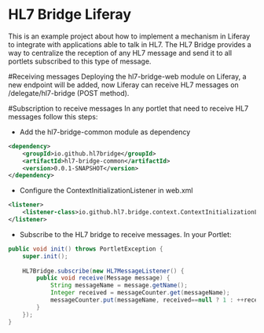 # HL7 Bridge Liferay

This is an example project about how to implement a mechanism in Liferay to integrate with applications able to talk in HL7. The HL7 Bridge provides a way to centralize the reception of any HL7 message and send it to all portlets subscribed to this type of message.

#Receiving messages
Deploying the hl7-bridge-web module on Liferay, a new endpoint will be added, now Liferay can receive HL7 messages on /delegate/hl7-bridge (POST method).

#Subscription to receive messages
In any portlet that need to receive HL7 messages follow this steps:
- Add the hl7-bridge-common module as dependency
```xml
<dependency>
	<groupId>io.github.hl7bridge</groupId>
	<artifactId>hl7-bridge-common</artifactId>
	<version>0.0.1-SNAPSHOT</version>
</dependency>
```
- Configure the ContextInitializationListener in web.xml
```xml
<listener>
	<listener-class>io.github.hl7.bridge.context.ContextInitializationListener</listener-class>
</listener>
```
- Subscribe to the HL7 bridge to receive messages. In your Portlet:
```java
public void init() throws PortletException {
	super.init();
		
	HL7Bridge.subscribe(new HL7MessageListener() {
		public void receive(Message message) {
			String messageName = message.getName();
			Integer received = messageCounter.get(messageName);
			messageCounter.put(messageName, received==null ? 1 : ++received);
		}
	});
}
```
